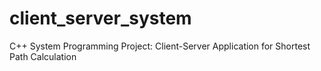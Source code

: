 # client_server_system
C++ System Programming Project: Client-Server Application for Shortest Path Calculation
